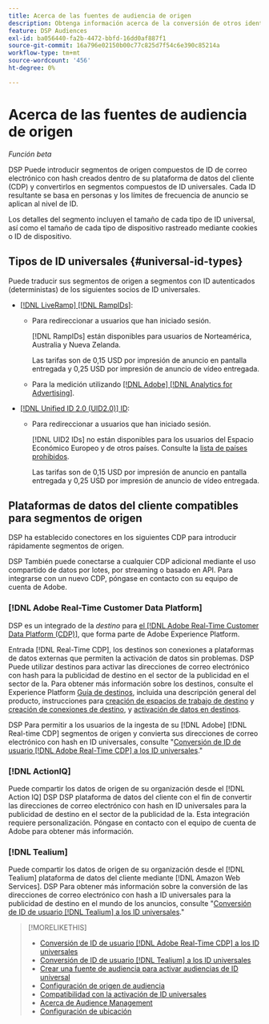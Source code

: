 ```yaml
---
title: Acerca de las fuentes de audiencia de origen
description: Obtenga información acerca de la conversión de otros identificadores de usuario en segmentos de origen a ID universales para la segmentación sin cookies.
feature: DSP Audiences
exl-id: ba056440-fa2b-4472-bbfd-16dd0af887f1
source-git-commit: 16a796e02150b00c77c825d7f54c6e390c85214a
workflow-type: tm+mt
source-wordcount: '456'
ht-degree: 0%

---
```


# Acerca de las fuentes de audiencia de origen

*Función beta*

DSP Puede introducir segmentos de origen compuestos de ID de correo electrónico con hash creados dentro de su plataforma de datos del cliente (CDP) y convertirlos en segmentos compuestos de ID universales. Cada ID resultante se basa en personas y los límites de frecuencia de anuncio se aplican al nivel de ID<!-- Move that info. to somewhere else? -->.

Los detalles del segmento incluyen el tamaño de cada tipo de ID universal, así como el tamaño de cada tipo de dispositivo rastreado mediante cookies o ID de dispositivo.

## Tipos de ID universales {#universal-id-types}

<!--  Replace below with this once ID5 sources are possible 

Using your first-party data, you can create segments with IDs from the following universal ID partners.

* Authenticated (deterministic) IDs using hashed email addresses:

-->

Puede traducir sus segmentos de origen a segmentos con ID autenticados (deterministas) de los siguientes socios de ID universales.

* [[!DNL LiveRamp] [!DNL RampIDs]](https://liveramp.com/identity-resolution):

   * Para redireccionar a usuarios que han iniciado sesión.

     [!DNL RampIDs] están disponibles para usuarios de Norteamérica, Australia y Nueva Zelanda.

     Las tarifas son de 0,15 USD por impresión de anuncio en pantalla entregada y 0,25 USD por impresión de anuncio de vídeo entregada.

   * Para la medición utilizando [[!DNL Adobe] [!DNL Analytics for Advertising]](/help/integrations/analytics/overview.md).

* [[!DNL Unified ID 2.0 (UID2.0)] ID](https://unifiedid.com):

   * Para redireccionar a usuarios que han iniciado sesión.

     [!DNL UID2 IDs] no están disponibles para los usuarios del Espacio Económico Europeo y de otros países. Consulte la [lista de países prohibidos](/help/policies/universal-id-policy.md#prohibited-countries-uid2).

     Las tarifas son de 0,15 USD por impresión de anuncio en pantalla entregada y 0,25 USD por impresión de anuncio de vídeo entregada.

<!-- Not yet

* Probabilistic (unauthenticated) IDs using hashed email addresses:

  * [[!DNL ID5] IDs](https://id5.io): For retargeting unauthenticated site traffic, prospecting using third-party data, and measurement for both using [[!DNL Adobe] [!DNL Analytics for Advertising]](/help/integrations/analytics/overview.md). ID5 IDs are available for no fee.

    ID5 creates an ID by stitching together user signals (hashed email address) with various browser signals (such as IP address and timestamp).

    [!DNL Analytics] measurement requires all [prerequisites for implementing [!DNL Analytics for Advertising]](/help/integrations/analytics/prerequisites.md) and the [AMO ID and EF ID in your tracking URLs](/help/integrations/analytics/ids.md). You also must sign an agreement with [!DNL ID5] and set a parameter within your existing JavaScript tracking tags. <!-- Contact your Adobe Account Team for instructions. -->

<!--
    >[!NOTE]
    >
    >Third-party segments from [!DNL Eyeota] may automatically include ID5 IDs, in addition to users tracked by cookies or device IDs. The segment details include the size for each type. The usual usage fee for each segment, which is stated next to the segment name, applies; no additional fees are charged for the ID5 IDs.
-->

## Plataformas de datos del cliente compatibles para segmentos de origen

DSP ha establecido conectores en los siguientes CDP para introducir rápidamente segmentos de origen.

DSP También puede conectarse a cualquier CDP adicional mediante el uso compartido de datos por lotes, por streaming o basado en API. Para integrarse con un nuevo CDP, póngase en contacto con su equipo de cuenta de Adobe.

### [!DNL Adobe Real-Time Customer Data Platform]

DSP es un integrado de la *destino* para [el [!DNL Adobe Real-Time Customer Data Platform (CDP)]](https://experienceleague.adobe.com/docs/experience-platform/rtcdp/overview.html?lang=es), que forma parte de Adobe Experience Platform.

Entrada [!DNL Real-Time CDP], los destinos son conexiones a plataformas de datos externas que permiten la activación de datos sin problemas. DSP Puede utilizar destinos para activar las direcciones de correo electrónico con hash para la publicidad de destino en el sector de la publicidad en el sector de la. Para obtener más información sobre los destinos, consulte el Experience Platform [Guía de destinos](https://experienceleague.adobe.com/docs/experience-platform/destinations/home.html), incluida una descripción general del producto, instrucciones para [creación de espacios de trabajo de destino](https://experienceleague.adobe.com/docs/experience-platform/destinations/ui/destinations-workspace.html) y [creación de conexiones de destino](https://experienceleague.adobe.com/docs/experience-platform/destinations/ui/connect-destination.html), y [activación de datos en destinos](https://experienceleague.adobe.com/docs/experience-platform/destinations/ui/activate/activate-segment-streaming-destinations.html).

DSP Para permitir a los usuarios de la ingesta de su [!DNL Adobe] [!DNL Real-time CDP] segmentos de origen y convierta sus direcciones de correo electrónico con hash en ID universales, consulte &quot;[Conversión de ID de usuario [!DNL Adobe Real-Time CDP] a los ID universales](/help/dsp/audiences/sources/source-adobe-rtcdp.md).&quot;

### [!DNL ActionIQ]

Puede compartir los datos de origen de su organización desde el [!DNL Action IQ] DSP DSP plataforma de datos del cliente con el fin de convertir las direcciones de correo electrónico con hash en ID universales para la publicidad de destino en el sector de la publicidad de la. Esta integración requiere personalización. Póngase en contacto con el equipo de cuenta de Adobe para obtener más información.

### [!DNL Tealium]

Puede compartir los datos de origen de su organización desde el [!DNL Tealium] plataforma de datos del cliente mediante [!DNL Amazon Web Services]. DSP Para obtener más información sobre la conversión de las direcciones de correo electrónico con hash a ID universales para la publicidad de destino en el mundo de los anuncios, consulte &quot;[Conversión de ID de usuario [!DNL Tealium] a los ID universales](/help/dsp/audiences/sources/source-tealium.md).&quot;

>[!MORELIKETHIS]
>
>* [Conversión de ID de usuario [!DNL Adobe Real-Time CDP] a los ID universales](/help/dsp/audiences/sources/source-adobe-rtcdp.md)
>* [Conversión de ID de usuario [!DNL Tealium] a los ID universales](/help/dsp/audiences/sources/source-tealium.md)
>* [Crear una fuente de audiencia para activar audiencias de ID universal](source-create.md)
>* [Configuración de origen de audiencia](source-settings.md)
>* [Compatibilidad con la activación de ID universales](/help/dsp/audiences/universal-ids.md)
>* [Acerca de Audience Management](/help/dsp/audiences/audience-about.md)
>* [Configuración de ubicación](/help/dsp/campaign-management/placements/placement-settings.md)
